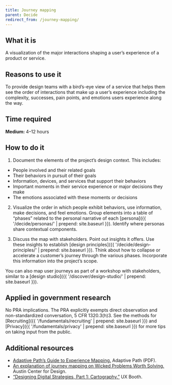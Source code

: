 ```yaml
---
title: Journey mapping
parent: Decide
redirect_from: /journey-mapping/
---
```


## What it is

A visualization of the major interactions shaping a user’s experience of a product or service.

## Reasons to use it

To provide design teams with a bird’s-eye view of a service that helps them see the order of interactions that make up a user’s experience including the complexity, successes, pain points, and emotions users experience along the way.

## Time required

**Medium:** 4–12 hours

## How to do it

1. Document the elements of the project’s design context. This includes:
 - People involved and their related goals
 - Their behaviors in pursuit of their goals
 - Information, devices, and services that support their behaviors
 - Important moments in their service experience or major decisions they make
 - The emotions associated with these moments or decisions

2. Visualize the order in which people exhibit behaviors, use information, make decisions, and feel emotions. Group elements into a table of “phases” related to the personal narrative of each [persona]({{ '/decide/personas/' | prepend: site.baseurl }}). Identify where personas share contextual components.

3. Discuss the map with stakeholders. Point out insights it offers. Use these insights to establish [design principles]({{ '/decide/design-principles/' | prepend: site.baseurl }}). Think about how to collapse or accelerate a customer’s journey through the various phases. Incorporate this information into the project’s scope.

You can also map user journeys as part of a workshop with stakeholders, similar to a [design studio]({{ '/discover/design-studio/' | prepend: site.baseurl }}).

## Applied in government research

No PRA implications. The PRA explicitly exempts direct observation and non-standardized conversation, 5 CFR 1320.3(h)3. See the methods for [Recruiting]({{ '/fundamentals/recruiting' | prepend: site.baseurl }}) and [Privacy]({{ '/fundamentals/privacy' | prepend: site.baseurl }}) for more tips on taking input from the public.

## Additional resources

- [Adaptive Path’s Guide to Experience Mapping.](http://adaptivepath.s3.amazonaws.com/apguide/download/Adaptive_Paths_Guide_to_Experience_Mapping.pdf) Adaptive Path (PDF).
- [An explanation of journey mapping on Wicked Problems Worth Solving.](https://www.wickedproblems.com/6_journey_maps.php) Austin Center for Design.
- [“Designing Digital Strategies, Part 1: Cartography.”](http://www.uxbooth.com/articles/designing-digital-strategies-part-1-cartography/) UX Booth.

